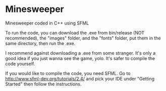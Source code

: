 # Minesweeper

Minesweeper coded in C++ using SFML

To run the code, you can download the .exe from bin/release (NOT recommended), the "images" folder, and the "fonts" folder, put them in the same directory, then run the .exe.

I recommend against downloading a .exe from some stranger. It's only a good idea if you just wanna see the game, yolo. It's safer to compile the code yourself.

If you would like to compile the code, you need SFML. Go to http://www.sfml-dev.org/tutorials/2.4/ and pick your IDE under "Getting Started" then follow the instructions.
